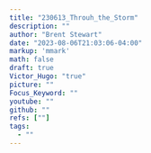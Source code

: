```yaml
---
title: "230613_Throuh_the_Storm"
description: ""
author: "Brent Stewart"
date: "2023-08-06T21:03:06-04:00"
markup: 'mmark'
math: false
draft: true
Victor_Hugo: "true"
picture: ""
Focus_Keyword: ""
youtube: ""
github: ""
refs: [""]
tags:
  - ""
---
```


